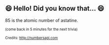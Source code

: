 ## :smile: Hello! Did you know that... :smile:
85 is the atomic number of astatine.

<sup>(come back in 5 minutes for the next trivia)</sup>


<sup>Credits: http://numbersapi.com</sup>

